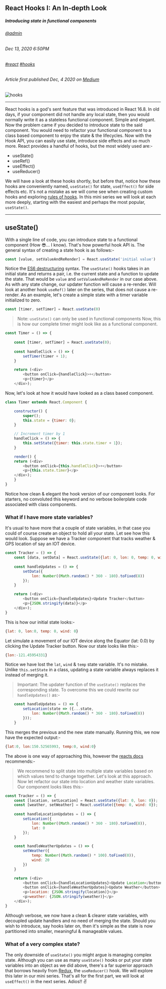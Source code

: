 ## React Hooks I: An In-depth Look
##### *Introducing state in functional components*
###### [@admin](/whoami)
###### Dec 13, 2020 6:50PM
###### [#react]() [#hooks]()
###### Article first published Dec, 4 2020 on [Medium](https://simonkkaranja.medium.com/node-testing-jest-supertest-343c9b650d89)

![hooks](/images/hooks.png)

---

React hooks is a god's sent feature that was introduced in React 16.8. In old days, if your component did not handle any local state, then you would normally write it as a stateless functional component. Simple and elegant. Now the problem came if you decided to introduce state to the said component. You would need to refactor your functional component to a class based component to enjoy the state & the lifecycles.
Now with the Hook API, you can easily use state, introduce side effects and so much more. React provides a handful of hooks, but the most widely used are:-
* useState()
* useRef()
* useEffect()
* useReducer()

We will have a look at these hooks shortly, but before that, notice how these hooks are conveniently named, `useState()` for state, `useEffect()` for side effects etc. It's not a mistake as we will come see when creating custom hooks and exploring [rules of hooks](https://reactjs.org/docs/hooks-rules.html). In this mini series we will look at each more deeply, starting with the easiest and perhaps the most popular, `useState()`.


---

## useState()
With a single line of code, you can introduce state to a functional component (How 😎… I know). That's how powerful hook API is. The general syntax of creating a state hook is as follows:-
```js
const [value, setValueAndReRender] = React.useState('initial value')
```
Notice the [ES6 destructuring](https://developer.mozilla.org/en-US/docs/Web/JavaScript/Reference/Operators/Destructuring_assignment) syntax. The `useState()` hooks takes in an initial state and returns a pair, i.e. the current state and a function to update the state. That would be `value` and `setValueAndReRender` in our case above. As with any state change, our updater function will cause a re-render. Will look at another hook `useRef()` later on the series, that does not cause a re-render.
As an example, let's create a simple state with a timer variable initialized to zero.
```js
const [timer, setTimer] = React.useState(0)
```
>Note: `useState()` can only be used in functional components
Now, this is how our complete timer might look like as a functional component.
```js
const Timer = () => {
    
    const [timer, setTimer] = React.useState(0);
 
    const handleClick = () => {
        setTimer(timer + 1);
    }

    return (<div>
        <button onClick={handleClick}>+</button>
        <p>{timer}</p>
    </div>);
```
Now, let's look at how it would have looked as a class based component.
```js
class Timer extends React.Component {

    constructor() {
        super();
        this.state = {timer: 0};
    }

    // Increment timer by 1
    handleClick = () => {
        this.setState({timer: this.state.timer + 1});
    }

    render() {
    return (<div>
        <button onClick={this.handleClick}>+</button>
        <p>{this.state.timer}</p>
    </div>);
    }
}
```
Notice how clean & elegant the hook version of our component looks. For starters, no convoluted this keyword and no verbose boilerplate code associated with class components.
### What if I have more state variables?
It's usual to have more that a couple of state variables, in that case you could of course create an object to hold all your state. Let see how this would look. Suppose we have a Tracker component that tracks weather & GPS location of say an IOT device.
```js
const Tracker = () => {
    const [data, setData] = React.useState({lat: 0, lon: 0, temp: 0, wind: 0});
 
    const handleUpdates = () => {
        setData({ 
            lon: Number((Math.random() * 360 - 180).toFixed(8))
        });
    }

    return (<div>
        <button onClick={handleUpdates}>Update Tracker</button>
        <p>{JSON.stringify(data)}</p>
    </div>);
}
```
This is how our initial state looks:-
```js
{lat: 0, lon:0, temp: 0, wind: 0}
```
Let simulate a movement of our IOT device along the Equator (lat: 0.0) by clicking the Update Tracker button. Now our state looks like this:-
```js
{lon:-121.45954331}
```
Notice we have lost the `lat`, `wind` & `temp` state variable. It's no mistake. Unlike `this.setState` in a class, updating a state variable always replaces it instead of merging it.
> Important: The updater function of the `useState()` replaces the corresponding state.
To overcome this we could rewrite our `handleUpdates()` as:-
```js
    const handleUpdates = () => {
        setLocation(state => ({...state, 
            lon: Number((Math.random() * 360 - 180).toFixed(8))
        }));
    }
```
This merges the previous and the new state manually. Running this, we now have the expected output:-
```js
{lat:0, lon:150.52565993, temp:0, wind:0}
```
The above is one way of approaching this, however the [reacts docs](https://reactjs.org/docs/hooks-faq.html#should-i-use-one-or-many-state-variables) recommends:-
> We recommend to split state into multiple state variables based on which values tend to change together.
Let's look at this approach. Now let refactor our state into location and weather state variables. Our component looks likes this:-
```js
const Tracker = () => {
    const [location, setLocation] = React.useState({lat: 0, lon: 0});
    const [weather, setWeather] = React.useState({temp: 0, wind: 0});
 
    const handleLocationUpdates = () => {
        setLocation({ 
            lon: Number((Math.random() * 360 - 180).toFixed(8)),
            lat: 0
        });
    }

    const handleWeatherUpdates = () => {
        setWeather({
            temp: Number((Math.random() * 100).toFixed(0)),
            wind: 20
        })
    }

    return (<div>
        <button onClick={handleLocationUpdates}>Update Location</button>
        <button onClick={handleWeatherUpdates}>Update Weather</button>
        <p>location: {JSON.stringify(location)}</p>
        <p>weather: {JSON.stringify(weather)}</p>
    </div>);
}
```
Although verbose, we now have a clean & clearer state variables, with decoupled update handlers and no need of merging the state. Should you wish to introduce, say hooks later on, then it's simple as the state is now partitioned into smaller, meaningful & manageable values.
### What of a very complex state?
The only downside of `useState()` you might argue is managing complex state. Although you can use as many `useState()` hooks or put your state variables into an object as we did above, there's a far superior approach that borrows heavily from [Redux](https://redux.js.org/), the `useReducer()` hook. We will explore this later in our mini series.
That's all for the first part, we will look at `useEffect()` in the next series.
Adios!! ✌️

